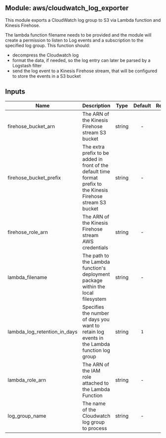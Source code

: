 ## Module: aws/cloudwatch_log_exporter

This module exports a CloudWatch log group to S3 via Lambda
function and Kinesis Firehose.

The lambda function filename needs to be provided and the
module will create a permission to listen to Log events and
a subscription to the specified log group. This function
should:
  - decompress the Cloudwatch log
  - format the data, if needed, so the log entry can later be
parsed by a Logstash filter
  - send the log event to a Kinesis Firehose stream, that will
be configured to store the events in a S3 bucket


## Inputs

| Name | Description | Type | Default | Required |
|------|-------------|:----:|:-----:|:-----:|
| firehose_bucket_arn | The ARN of the Kinesis Firehose stream S3 bucket | string | - | yes |
| firehose_bucket_prefix | The extra prefix to be added in front of the default time format prefix to the Kinesis Firehose stream S3 bucket | string | - | yes |
| firehose_role_arn | The ARN of the Kinesis Firehose stream AWS credentials | string | - | yes |
| lambda_filename | The path to the Lambda function's deployment package within the local filesystem | string | - | yes |
| lambda_log_retention_in_days | Specifies the number of days you want to retain log events in the Lambda function log group | string | `1` | no |
| lambda_role_arn | The ARN of the IAM role attached to the Lambda Function | string | - | yes |
| log_group_name | The name of the Cloudwatch log group to process | string | - | yes |

